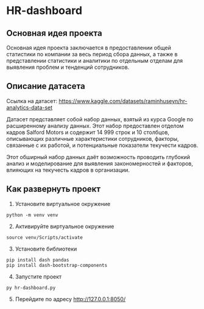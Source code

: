 # HR-dashboard
 
## Основная идея проекта

Основная идея проекта заключается в предоставлении общей статистики по компании за весь период сбора данных, а также в представлении статистики и аналитики по отдельным отделам для выявления проблем и тенденций сотрудников.

## Описание датасета

Ссылка на датасет: https://www.kaggle.com/datasets/raminhuseyn/hr-analytics-data-set

Датасет представляет собой набор данных, взятый из курса Google по расширенному анализу данных. Этот набор предоставлен отделом кадров Salford Motors и содержит 14 999 строк и 10 столбцов, описывающих различные характеристики сотрудников, факторы, связанные с их работой, и потенциальные показатели текучести кадров.

Этот обширный набор данных даёт возможность проводить глубокий анализ и моделирование для выявления закономерностей и факторов, влияющих на текучесть кадров в организации.

## Как развернуть проект

1. Установите виртуальное окружение
```
python -m venv venv
```
2. Активируйте виртуальное окружение
```
source venv/Scripts/activate
```
3. Установите библиотеки
```
pip install dash pandas
pip install dash-bootstrap-components
```
4. Запустите проект
```
py hr-dashboard.py
```
5. Перейдите по адресу http://127.0.0.1:8050/
